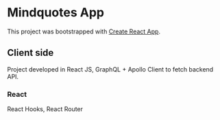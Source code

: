 # Mindquotes App

This project was bootstrapped with [Create React App](https://github.com/facebook/create-react-app).

## Client side

Project developed in React JS, GraphQL + Apollo Client to fetch backend API.

### React

React Hooks, React Router


